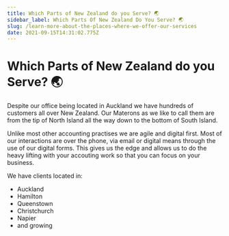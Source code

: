 ```yaml
---
title: Which Parts of New Zealand do you Serve? 🌏
sidebar_label: Which Parts Of New Zealand Do You Serve? 🌏
slug: /learn-more-about-the-places-where-we-offer-our-services
date: 2021-09-15T14:31:02.775Z
---
```



# Which Parts of New Zealand do you Serve? 🌏

Despite our office being located in Auckland we have hundreds of customers all over New Zealand. Our Materons as we like to call them are from the tip of North Island all the way down to the bottom of South Island.

Unlike most other accounting practises we are agile and digital first. Most of our interactions are over the phone, via email or digital means through the use of our digital forms. This gives us the edge and allows us to do the heavy lifting with your accouting work so that you can focus on your business.  

We have clients located in:

* Auckland
* Hamilton
* Queenstown
* Christchurch
* Napier
* and growing


